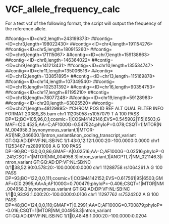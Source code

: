 # VCF_allele_frequency_calc


For a test vcf of the following format, the script will output the frequency of the reference allele.


##contig=<ID=chr2,length=243199373>
##contig=<ID=chr3,length=198022430>
##contig=<ID=chr4,length=191154276>
##contig=<ID=chr5,length=180915260>
##contig=<ID=chr6,length=171115067>
##contig=<ID=chr7,length=159138663>
##contig=<ID=chr8,length=146364022>
##contig=<ID=chr9,length=141213431>
##contig=<ID=chr10,length=135534747>
##contig=<ID=chr11,length=135006516>
##contig=<ID=chr12,length=133851895>
##contig=<ID=chr13,length=115169878>
##contig=<ID=chr14,length=107349540>
##contig=<ID=chr15,length=102531392>
##contig=<ID=chr16,length=90354753>
##contig=<ID=chr17,length=81195210>
##contig=<ID=chr18,length=78077248>
##contig=<ID=chr19,length=59128983>
##contig=<ID=chr20,length=63025520>
##contig=<ID=chr21,length=48129895>
#CHROM    POS    ID    REF    ALT    QUAL    FILTER    INFO    FORMAT    20389_S5.bam
chr1    11205058    rs1057079    T    A    100    PASS    DP=12;BC=105,96,0,1;cosmic=1|COSM4142146;EVS=0.545902|115|6503;GMAF=C|0.4525;AA=C;AF1000G=0.547524;phyloP=0.078;CSQT=1|MTOR|NM_004958.3|synonymous_variant,1|MTOR-AS1|NR_046600.1|intron_variant&non_coding_transcript_variant    GT:GQ:AD:DP:VF:NL:SB:NC    1/1:43:0,12:12:1.000:20:-100.0000:0.0000
chr1    11253467    rs28991008    A    G    100    PASS    DP=90;BC=130,0,0,86;GMAF=A|0.02516;AA=C;AF1000G=0.02516;phyloP=0.241;CSQT=1|MTOR|NM_004958.3|intron_variant,1|ANGPTL7|NM_021146.3|intron_variant    GT:GQ:AD:DP:VF:NL:SB:NC    0/1:100:38,52:90:0.578:20:-100.0000:0.0000
chr1    11288758    rs1064261    A    G    100    PASS    DP=93;BC=122,0,0,111;cosmic=1|COSM4142152;EVS=0.617561|95|6503;GMAF=G|0.2995;AA=A;AF1000G=0.700479;phyloP=-0.406;CSQT=1|MTOR|NM_004958.3|synonymous_variant    GT:GQ:AD:DP:VF:NL:SB:NC    1/1:100:0,93:93:1.000:20:-100.0000:0.0106
chr1    11297762    rs7524202    A    G    100    PASS    DP=48;BC=124,0,0,110;GMAF=T|0.2991;AA=C;AF1000G=0.700879;phyloP=-0.016;CSQT=1|MTOR|NM_004958.3|intron_variant    GT:GQ:AD:DP:VF:NL:SB:NC    1/1:100:0,48:48:1.000:20:-100.0000:0.0204

